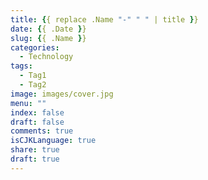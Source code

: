 ```yaml
---
title: {{ replace .Name "-" " " | title }}
date: {{ .Date }}
slug: {{ .Name }}
categories:
  - Technology
tags:
  - Tag1
  - Tag2
image: images/cover.jpg
menu: ""
index: false
draft: false
comments: true
isCJKLanguage: true
share: true
draft: true
---
```

